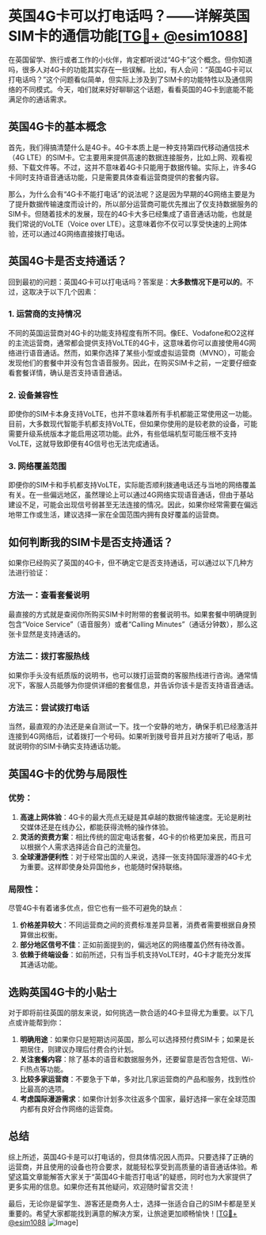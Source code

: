 # 英国4G卡可以打电话吗？——详解英国SIM卡的通信功能[[TG💪+ @esim1088](https://t.me/s/esim1088)]

在英国留学、旅行或者工作的小伙伴，肯定都听说过“4G卡”这个概念。但你知道吗，很多人对4G卡的功能其实存在一些误解。比如，有人会问：“英国4G卡可以打电话吗？”这个问题看似简单，但实际上涉及到了SIM卡的功能特性以及通信网络的不同模式。今天，咱们就来好好聊聊这个话题，看看英国的4G卡到底能不能满足你的通话需求。

## 英国4G卡的基本概念

首先，我们得搞清楚什么是4G卡。4G卡本质上是一种支持第四代移动通信技术（4G LTE）的SIM卡。它主要用来提供高速的数据连接服务，比如上网、观看视频、下载文件等。不过，这并不意味着4G卡只能用于数据传输。实际上，许多4G卡同时支持语音通话功能，只是需要具体查看运营商提供的套餐内容。

那么，为什么会有“4G卡不能打电话”的说法呢？这是因为早期的4G网络主要是为了提升数据传输速度而设计的，所以部分运营商可能优先推出了仅支持数据服务的SIM卡。但随着技术的发展，现在的4G卡大多已经集成了语音通话功能，也就是我们常说的VoLTE（Voice over LTE）。这意味着你不仅可以享受快速的上网体验，还可以通过4G网络直接拨打电话。

## 英国4G卡是否支持通话？

回到最初的问题：英国4G卡可以打电话吗？答案是：**大多数情况下是可以的**。不过，这取决于以下几个因素：

### 1. **运营商的支持情况**
不同的英国运营商对4G卡的功能支持程度有所不同。像EE、Vodafone和O2这样的主流运营商，通常都会提供支持VoLTE的4G卡，这意味着你可以直接使用4G网络进行语音通话。然而，如果你选择了某些小型或虚拟运营商（MVNO），可能会发现他们的套餐中并没有包含语音服务。因此，在购买SIM卡之前，一定要仔细查看套餐详情，确认是否支持语音通话。

### 2. **设备兼容性**
即使你的SIM卡本身支持VoLTE，也并不意味着所有手机都能正常使用这一功能。目前，大多数现代智能手机都支持VoLTE，但如果你使用的是较老款的设备，可能需要升级系统版本才能启用这项功能。此外，有些低端机型可能压根不支持VoLTE，这就导致即便有4G信号也无法完成通话。

### 3. **网络覆盖范围**
即便你的SIM卡和手机都支持VoLTE，实际能否顺利拨通电话还与当地的网络覆盖有关。在一些偏远地区，虽然理论上可以通过4G网络实现语音通话，但由于基站建设不足，可能会出现信号弱甚至无法连接的情况。因此，如果你经常需要在偏远地带工作或生活，建议选择一家在全国范围内拥有良好覆盖的运营商。

## 如何判断我的SIM卡是否支持通话？

如果你已经购买了英国的4G卡，但不确定它是否支持通话，可以通过以下几种方法进行验证：

### 方法一：查看套餐说明
最直接的方式就是查阅你所购买SIM卡时附带的套餐说明书。如果套餐中明确提到包含“Voice Service”（语音服务）或者“Calling Minutes”（通话分钟数），那么这张卡显然是支持通话的。

### 方法二：拨打客服热线
如果你手头没有纸质版的说明书，也可以拨打运营商的客服热线进行咨询。通常情况下，客服人员能够为你提供详细的套餐信息，并告诉你该卡是否支持语音通话。

### 方法三：尝试拨打电话
当然，最直观的办法还是亲自测试一下。找一个安静的地方，确保手机已经激活并连接到4G网络后，试着拨打一个号码。如果听到拨号音并且对方接听了电话，那就说明你的SIM卡确实支持通话功能。

## 英国4G卡的优势与局限性

### 优势：
1. **高速上网体验**：4G卡的最大亮点无疑是其卓越的数据传输速度。无论是刷社交媒体还是在线办公，都能获得流畅的操作体验。
2. **灵活的资费方案**：相比传统的固定电话套餐，4G卡的价格更加亲民，而且可以根据个人需求选择适合自己的流量包。
3. **全球漫游便利性**：对于经常出国的人来说，选择一张支持国际漫游的4G卡尤为重要。这样即使身处异国他乡，也能随时保持联络。

### 局限性：
尽管4G卡有着诸多优点，但它也有一些不可避免的缺点：
1. **价格差异较大**：不同运营商之间的资费标准差异显著，消费者需要根据自身预算做出权衡。
2. **部分地区信号不佳**：正如前面提到的，偏远地区的网络覆盖仍然有待改善。
3. **依赖于终端设备**：如前所述，只有当手机支持VoLTE时，4G卡才能充分发挥其通话功能。

## 选购英国4G卡的小贴士

对于即将前往英国的朋友来说，如何挑选一款合适的4G卡显得尤为重要。以下几点或许能帮到你：

1. **明确用途**：如果你只是短期访问英国，那么可以选择预付费SIM卡；如果是长期居住，则建议办理后付费合约计划。
2. **关注套餐内容**：除了基本的语音和数据服务外，还要留意是否包含短信、Wi-Fi热点等功能。
3. **比较多家运营商**：不要急于下单，多对比几家运营商的产品和服务，找到性价比最高的选项。
4. **考虑国际漫游需求**：如果你计划多次往返多个国家，最好选择一家在全球范围内都有良好合作网络的运营商。

## 总结

综上所述，英国4G卡是可以打电话的，但具体情况因人而异。只要选择了正确的运营商，并且使用的设备也符合要求，就能轻松享受到高质量的语音通话体验。希望这篇文章能解答大家关于“英国4G卡能否打电话”的疑惑，同时也为大家提供了更多实用的信息。如果你还有其他疑问，欢迎随时留言交流！

最后，无论你是留学生、游客还是商务人士，选择一张适合自己的SIM卡都是至关重要的。希望大家都能找到满意的解决方案，让旅途更加顺畅愉快！[[TG💪+ @esim1088](https://t.me/s/esim1088) ![Image](https://i.postimg.cc/4NQfJmqS/Snipaste-2025-05-13-00-14-12.png)]